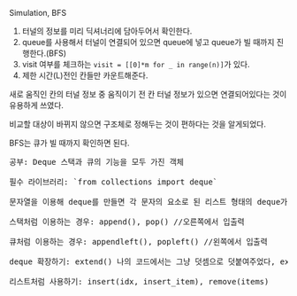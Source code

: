 Simulation, BFS

1. 터널의 정보를 미리 딕셔너리에 담아두어서 확인한다.
2. queue를 사용해서 터널이 연결되어 있으면 queue에 넣고 queue가 빌 때까지 진행한다.(BFS)
4. visit 여부를 체크하는 `visit = [[0]*m for _ in range(n)]`가 있다.
3. 제한 시간(L)전인 칸들만 카운트해준다.

새로 움직인 칸의 터널 정보 중 움직이기 전 칸 터널 정보가 있으면 연결되어있다는 것이 유용하게 쓰였다.

비교할 대상이 바뀌지 않으면 구조체로 정해두는 것이 편하다는 것을 알게되었다.

BFS는 큐가 빌 때까지 확인하면 된다.

<pre>
공부: Deque 스택과 큐의 기능을 모두 가진 객체

필수 라이브러리: `from collections import deque`

문자열을 이용해 deque를 만들면 각 문자의 요소로 된 리스트 형태의 deque가 만들어진다.

스택처럼 이용하는 경우: append(), pop() //오른쪽에서 입출력

큐처럼 이용하는 경우: appendleft(), popleft() //왼쪽에서 입출력

deque 확장하기: extend() 나의 코드에서는 그냥 덧셈으로 덧붙여주었다, extendleft()

리스트처럼 사용하기: insert(idx, insert_item), remove(items)
</pre>
